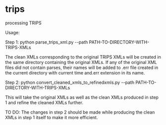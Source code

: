 # trips
processing TRIPS

Usage:

Step 1:
python parse_trips_xml.py --path PATH-TO-DIRECTORY-WITH-TRIPS-XMLs

The clean XMLs corresponding to the original TRIPS XMLs will be created in the same directory containing the original XMLs. If any of the original XML files did not contain parses, their names will be added to .err file created in the current directory with current time and.err extension in its name.

Step 2:
python convert_cleaned_xmls_to_refinedxmls.py --path PATH-TO-DIRECTORY-WITH-TRIPS-XMLs

This will take the original XMLs as well as the clean XMLs produced in step 1 and refine the cleaned XMLs further.

TO DO: The changes in step 2 should be made while producing the clean XMLs in step 1 itself to make it more efficient. 

